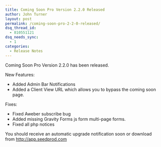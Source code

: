 ```yaml
---
title: Coming Soon Pro Version 2.2.0 Released
author: John Turner
layout: post
permalink: /coming-soon-pro-2-2-0-released/
dsq_thread_id:
  - 810551121
dsq_needs_sync:
  - 1
categories:
  - Release Notes
---
```

Coming Soon Pro Version 2.2.0 has been released.

New Features:

  * Added Admin Bar Notifications
  * Added a Client View URL which allows you to bypass the coming soon page.

Fixes:

  * Fixed Aweber subscribe bug
  * Added missing Gravity Forms js form multi-page forms.
  * Fixed all php notices

You should receive an automatic upgrade notification soon or download from <a href="http://app.seedprod.com" target="_blank">http://app.seedprod.com</a>
